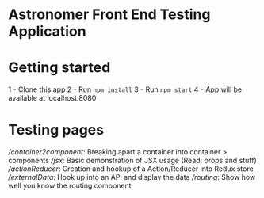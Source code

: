 # Astronomer Front End Testing Application

# Getting started
1 - Clone this app
2 - Run `npm install`
3 - Run `npm start`
4 - App will be available at localhost:8080

# Testing pages

*/container2component*: Breaking apart a container into container > components
*/jsx*: Basic demonstration of JSX usage (Read: props and stuff)
*/actionReducer*: Creation and hookup of a Action/Reducer into Redux store
*/externalData*: Hook up into an API and display the data
*/routing*: Show how well you know the routing component
